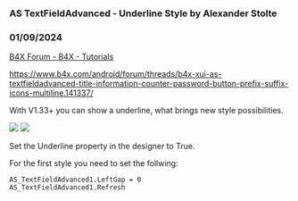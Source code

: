 ###  AS TextFieldAdvanced - Underline Style by Alexander Stolte
### 01/09/2024
[B4X Forum - B4X - Tutorials](https://www.b4x.com/android/forum/threads/158548/)

<https://www.b4x.com/android/forum/threads/b4x-xui-as-textfieldadvanced-title-information-counter-password-button-prefix-suffix-icons-multiline.141337/>  
  
With V1.33+ you can show a underline, what brings new style possibilities.  
  
![](https://www.b4x.com/android/forum/attachments/149499) ![](https://www.b4x.com/android/forum/attachments/149500)  
  
Set the Underline property in the designer to True.  
  
For the first style you need to set the follwing:  

```B4X
AS_TextFieldAdvanced1.LeftGap = 0  
AS_TextFieldAdvanced1.Refresh
```